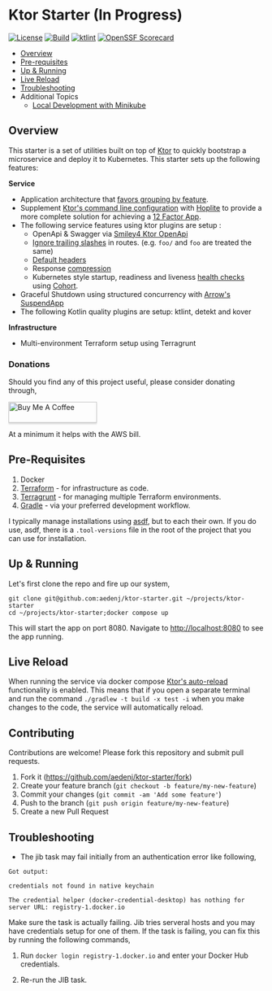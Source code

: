 # Ktor Starter (In Progress)
[![License](https://img.shields.io/badge/license-MIT-blue.svg?style=flat)](http://www.opensource.org/licenses/MIT)
[![Build](https://github.com/aedenj/kotlin-microservice-starter/actions/workflows/build.yml/badge.svg)](https://github.com/aedenj/kotlin-microservice-starter/actions/workflows/build.yml)
[![ktlint](https://img.shields.io/badge/code%20style-%E2%9D%A4-FF4081.svg)](https://ktlint.github.io/)
[![OpenSSF Scorecard](https://api.securityscorecards.dev/projects/github.com/aedenj/kotlin-microservice-starter/badge)](https://securityscorecards.dev/viewer/?uri=github.com/aedenj/kotlin-microservice-starter)

<!-- toc-begin -->
* [Overview](#overview)
* [Pre-requisites](#pre-requisites)
* [Up & Running](#up--running)
* [Live Reload](#live-reload)
* [Troubleshooting](#troubleshooting)
* Additional Topics
  * [Local Development with Minikube](https://github.com/aedenj/ktor-starter/wiki/Local-Development-with-Minikube)
<!-- toc-end -->

## Overview

This starter is a set of utilities built on top of [Ktor](https://ktor.io) to quickly bootstrap a microservice and deploy it to Kubernetes. 
This starter sets up the following features:

**Service** 
* Application architecture that [favors grouping by feature](https://ktor.io/docs/server-application-structure.html#group_by_feature). 
* Supplement [Ktor's command line configuration](https://ktor.io/docs/server-configuration-file.html#command-line) with [Hoplite](https://github.com/sksamuel/hoplite) to provide a more complete
  solution for achieving a [12 Factor App](https://12factor.net/config).
* The following service features using ktor plugins are setup :
  * OpenApi & Swagger via [Smiley4 Ktor OpenApi](https://smiley4.github.io/ktor-openapi-tools/latest/) 
  * [Ignore trailing slashes](https://api.ktor.io/ktor-server/ktor-server-core/io.ktor.server.routing/-ignore-trailing-slash.html) in routes. (e.g. `foo/` and `foo` are treated the same)
  * [Default headers](https://ktor.io/docs/server-default-headers.html#configure)
  * Response [compression](https://ktor.io/docs/server-compression.html)
  * Kubernetes style startup, readiness and liveness [health checks](https://kubernetes.io/docs/concepts/configuration/liveness-readiness-startup-probes/)
    using [Cohort](https://github.com/sksamuel/cohort).
* Graceful Shutdown using structured concurrency with [Arrow's SuspendApp](https://arrow-kt.io/learn/coroutines/suspendapp/ktor/)
* The following Kotlin quality plugins are setup: ktlint, detekt and kover
  
**Infrastructure**
* Multi-environment Terraform setup using Terragrunt

### Donations

Should you find any of this project useful, please consider donating through,

<a href="https://www.buymeacoffee.com/aeden" target="_blank"><img src="https://www.buymeacoffee.com/assets/img/custom_images/orange_img.png" alt="Buy Me A Coffee" style="height: 41px !important;width: 174px !important;box-shadow: 0px 3px 2px 0px rgba(190, 190, 190, 0.5) !important;-webkit-box-shadow: 0px 3px 2px 0px rgba(190, 190, 190, 0.5) !important;" ></a>

At a minimum it helps with the AWS bill.

## Pre-Requisites
1. Docker
2. [Terraform](https://www.terraform.io) - for infrastructure as code.
3. [Terragrunt](https://terragrunt.gruntwork.io/) - for managing multiple Terraform environments.
4. [Gradle](https://gradle.org) - via your preferred development workflow.

I typically manage installations using [asdf](https://asdf-vm.com/), but to each their own. If you do use,
asdf, there is a `.tool-versions` file in the root of the project that you can use for installation.

## Up & Running

Let's first clone the repo and fire up our system,

```shell
git clone git@github.com:aedenj/ktor-starter.git ~/projects/ktor-starter
cd ~/projects/ktor-starter;docker compose up
```

This will start the app on port 8080. Navigate to [http://localhost:8080](http://localhost:8080) to see the app running.


## Live Reload

When running the service via docker compose [Ktor's auto-reload](https://ktor.io/docs/server-auto-reload.html#recompile)
functionality is enabled. This means that if you open a separate terminal and run the command `./gradlew -t build -x test -i`
when you make changes to the code, the service will automatically reload.


## Contributing

Contributions are welcome! Please fork this repository and submit pull requests.

1. Fork it (https://github.com/aedenj/ktor-starter/fork)
2. Create your feature branch (`git checkout -b feature/my-new-feature`)
3. Commit your changes (`git commit -am 'Add some feature'`)
4. Push to the branch (`git push origin feature/my-new-feature`)
5. Create a new Pull Request

## Troubleshooting

* The jib task may fail initially from an authentication error like following,

```shell
Got output:

credentials not found in native keychain

The credential helper (docker-credential-desktop) has nothing for server URL: registry-1.docker.io
```
Make sure the task is actually failing. Jib tries serveral hosts and you may have credentials setup
for one of them. If the task is failing, you can fix this by running the following commands,

1. Run `docker login registry-1.docker.io` and enter your Docker Hub credentials. 

2. Re-run the JIB task.
